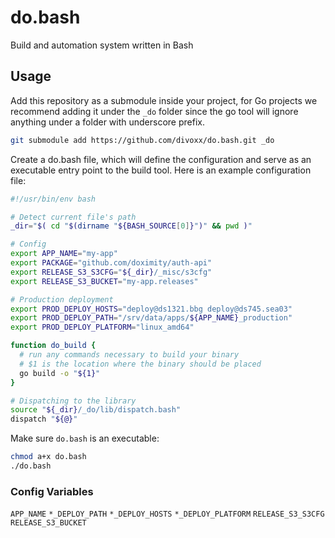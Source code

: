 # do.bash

Build and automation system written in Bash

## Usage

Add this repository as a submodule inside your project, for Go projects we recommend adding it under the `_do` folder since the go tool will ignore anything under a folder with underscore prefix.

```bash
git submodule add https://github.com/divoxx/do.bash.git _do
```

Create a do.bash file, which will define the configuration and serve as an executable entry point to the build tool. Here is an example configuration file:

```bash
#!/usr/bin/env bash

# Detect current file's path
_dir="$( cd "$(dirname "${BASH_SOURCE[0]}")" && pwd )"

# Config
export APP_NAME="my-app"
export PACKAGE="github.com/doximity/auth-api"
export RELEASE_S3_S3CFG="${_dir}/_misc/s3cfg"
export RELEASE_S3_BUCKET="my-app.releases"

# Production deployment
export PROD_DEPLOY_HOSTS="deploy@ds1321.bbg deploy@ds745.sea03"
export PROD_DEPLOY_PATH="/srv/data/apps/${APP_NAME}_production"
export PROD_DEPLOY_PLATFORM="linux_amd64"

function do_build {
  # run any commands necessary to build your binary
  # $1 is the location where the binary should be placed
  go build -o "${1}"
}

# Dispatching to the library
source "${_dir}/_do/lib/dispatch.bash"
dispatch "${@}"
```

Make sure `do.bash` is an executable:

```bash
chmod a+x do.bash
./do.bash
```

### Config Variables

`APP_NAME`
`*_DEPLOY_PATH`
`*_DEPLOY_HOSTS`
`*_DEPLOY_PLATFORM`
`RELEASE_S3_S3CFG`
`RELEASE_S3_BUCKET`
